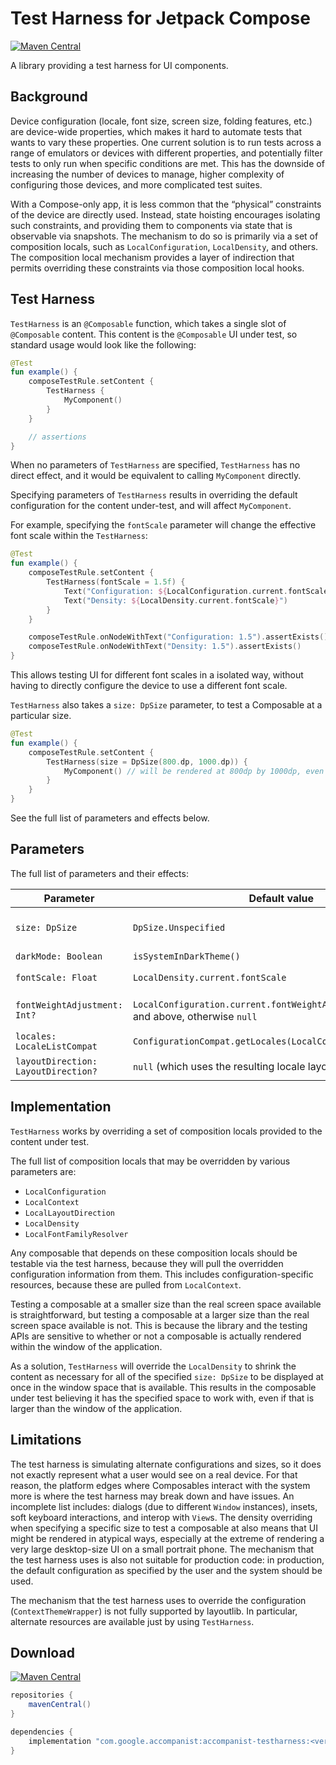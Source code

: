 # Test Harness for Jetpack Compose

[![Maven Central](https://img.shields.io/maven-central/v/com.google.accompanist/accompanist-testharness)](https://search.maven.org/search?q=g:com.google.accompanist)

A library providing a test harness for UI components.

## Background

Device configuration (locale, font size, screen size, folding features, etc.) are device-wide
properties, which makes it hard to automate tests that wants to vary these properties.
One current solution is to run tests across a range of emulators or devices with different
properties, and potentially filter tests to only run when specific conditions are met.
This has the downside of increasing the number of devices to manage, higher complexity of
configuring those devices, and more complicated test suites.

With a Compose-only app, it is less common that the “physical” constraints of the device are
directly used.
Instead, state hoisting encourages isolating such constraints, and providing them to components via
state that is observable via snapshots.
The mechanism to do so is primarily via a set of composition locals, such as `LocalConfiguration`,
`LocalDensity`, and others.
The composition local mechanism provides a layer of indirection that permits overriding these
constraints via those composition local hooks.

## Test Harness

`TestHarness` is an `@Composable` function, which takes a single slot of `@Composable` content.
This content is the `@Composable` UI under test, so standard usage would look like the following:

```kotlin
@Test
fun example() {
    composeTestRule.setContent {
        TestHarness {
            MyComponent()
        }
    }

    // assertions
}
```

When no parameters of `TestHarness` are specified, `TestHarness` has no direct effect, and it would
be equivalent to calling `MyComponent` directly.

Specifying parameters of `TestHarness` results in overriding the default configuration for the
content under-test, and will affect `MyComponent`.

For example, specifying the `fontScale` parameter will change the effective font scale within
the `TestHarness`:

```kotlin
@Test
fun example() {
    composeTestRule.setContent {
        TestHarness(fontScale = 1.5f) {
            Text("Configuration: ${LocalConfiguration.current.fontScale}")
            Text("Density: ${LocalDensity.current.fontScale}")
        }
    }

    composeTestRule.onNodeWithText("Configuration: 1.5").assertExists()
    composeTestRule.onNodeWithText("Density: 1.5").assertExists()
}
```

This allows testing UI for different font scales in a isolated way, without having to directly
configure the device to use a different font scale.

`TestHarness` also takes a `size: DpSize` parameter, to test a Composable at a particular size.

```kotlin
@Test
fun example() {
    composeTestRule.setContent {
        TestHarness(size = DpSize(800.dp, 1000.dp)) {
            MyComponent() // will be rendered at 800dp by 1000dp, even if the window is smaller
        }
    }
}
```

See the full list of parameters and effects below.

## Parameters

The full list of parameters and their effects:

| Parameter                           | Default value                                                                           | Effect                                                                                                             |
|-------------------------------------|-----------------------------------------------------------------------------------------|--------------------------------------------------------------------------------------------------------------------|
| `size: DpSize`                      | `DpSize.Unspecified`                                                                    | If specified, overrides `LocalDensity` if needed to give the `DpSize` amount of space to the composable under test |
| `darkMode: Boolean`                 | `isSystemInDarkTheme()`                                                                 | Overrides `LocalConfiguration.current.uiMode`                                                                      |
| `fontScale: Float`                  | `LocalDensity.current.fontScale`                                                        | Overrides `LocalDensity.current.fontScale` and `LocalConfiguration.current.fontScale`                              |
| `fontWeightAdjustment: Int?`        | `LocalConfiguration.current.fontWeightAdjustment` on API 31 and above, otherwise `null` | Overrides `LocalConfiguration.current.fontWeightAdjustment` on API 31 and above and not-null                       |
| `locales: LocaleListCompat`         | `ConfigurationCompat.getLocales(LocalConfiguration.current)`                            | Overrides `LocalConfiguration.current.locales`                                                                     |
| `layoutDirection: LayoutDirection?` | `null` (which uses the resulting locale layout direction)                               | Overrides `LocalLayoutDirection.current` and `LocalConfiguration.current.screenLayout`                             |

## Implementation

`TestHarness` works by overriding a set of composition locals provided to the content under test.

The full list of composition locals that may be overridden by various parameters are:

- `LocalConfiguration`
- `LocalContext`
- `LocalLayoutDirection`
- `LocalDensity`
- `LocalFontFamilyResolver`

Any composable that depends on these composition locals should be testable via the test harness,
because they will pull the overridden configuration information from them.
This includes configuration-specific resources, because these are pulled from `LocalContext`.

Testing a composable at a smaller size than the real screen space available is straightforward, but
testing a composable at a larger size than the real screen space available is not. This is because
the library and the testing APIs are sensitive to whether or not a composable is actually rendered
within the window of the application.

As a solution, `TestHarness` will override the `LocalDensity` to shrink the content as necessary
for all of the specified `size: DpSize` to be displayed at once in the window space that is
available. This results in the composable under test believing it has the specified space to work
with, even if that is larger than the window of the application.

## Limitations

The test harness is simulating alternate configurations and sizes, so it does not exactly represent
what a user would see on a real device.
For that reason, the platform edges where Composables interact with the system more is where the
test harness may break down and have issues.
An incomplete list includes: dialogs (due to different `Window` instances), insets, soft keyboard
interactions, and interop with `View`s.
The density overriding when specifying a specific size to test a composable at also means that UI
might be rendered in atypical ways, especially at the extreme of rendering a very large desktop-size
UI on a small portrait phone.
The mechanism that the test harness uses is also not suitable for production code: in production,
the default configuration as specified by the user and the system should be used.

The mechanism that the test harness uses to override the configuration (`ContextThemeWrapper`) is
not fully supported by layoutlib. In particular, alternate resources are available just by using
`TestHarness`.

## Download

[![Maven Central](https://img.shields.io/maven-central/v/com.google.accompanist/accompanist-testharness)](https://search.maven.org/search?q=g:com.google.accompanist)

```groovy
repositories {
    mavenCentral()
}

dependencies {
    implementation "com.google.accompanist:accompanist-testharness:<version>"
}
```